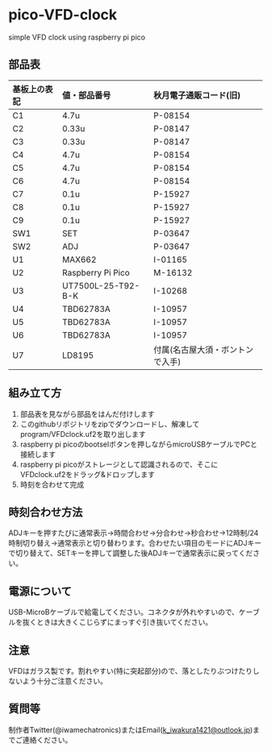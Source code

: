 # pico-VFD-clock
simple VFD clock using raspberry pi pico

## 部品表
|基板上の表記|値・部品番号|秋月電子通販コード(旧)|
|:----|:----|:----|
|C1|4.7u|P-08154|
|C2|0.33u|P-08147|
|C3|0.33u|P-08147|
|C4|4.7u|P-08154|
|C5|4.7u|P-08154|
|C6|4.7u|P-08154|
|C7|0.1u|P-15927|
|C8|0.1u|P-15927|
|C9|0.1u|P-15927|
|SW1|SET|P-03647|
|SW2|ADJ|P-03647|
|U1|MAX662|I-01165|
|U2|Raspberry Pi Pico|M-16132|
|U3|UT7500L-25-T92-B-K|I-10268|
|U4|TBD62783A|I-10957|
|U5|TBD62783A|I-10957|
|U6|TBD62783A|I-10957|
|U7|LD8195|付属(名古屋大須・ボントンで入手)|

## 組み立て方
1. 部品表を見ながら部品をはんだ付けします
2. このgithubリポジトリをzipでダウンロードし、解凍してprogram/VFDclock.uf2を取り出します
3. raspberry pi picoのbootselボタンを押しながらmicroUSBケーブルでPCと接続します
4. raspberry pi picoがストレージとして認識されるので、そこにVFDclock.uf2をドラッグ&ドロップします
5. 時刻を合わせて完成

## 時刻合わせ方法
ADJキーを押すたびに通常表示→時間合わせ→分合わせ→秒合わせ→12時制/24時制切り替え→通常表示と切り替わります。合わせたい項目のモードにADJキーで切り替えて、SETキーを押して調整した後ADJキーで通常表示に戻ってください。

## 電源について
USB-MicroBケーブルで給電してください。コネクタが外れやすいので、ケーブルを抜くときは大きくこじらずにまっすぐ引き抜いてください。

## 注意
VFDはガラス製です。割れやすい(特に突起部分)ので、落としたりぶつけたりしないよう十分ご注意ください。

## 質問等
制作者Twitter(@iwamechatronics)またはEmail(k_iwakura1421@outlook.jp)までご連絡ください。
